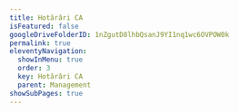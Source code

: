 ```yaml
---
title: Hotărâri CA
isFeatured: false
googleDriveFolderID: 1nZgutD8lhbQsanJ9YI1nq1wc6OVPOW0k
permalink: true
eleventyNavigation:
  showInMenu: true
  order: 3
  key: Hotărâri CA
  parent: Management
showSubPages: true
---
```

